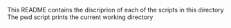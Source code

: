 This README contains the discriprion of each of the scripts in this directory
The pwd script prints the current working directory
